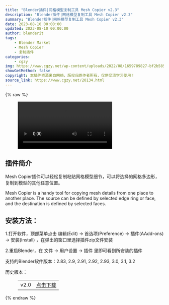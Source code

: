 ```yaml
---
title: "Blender插件|网格模型复制工具 Mesh Copier v2.3"
description: "Blender插件|网格模型复制工具 Mesh Copier v2.3"
summary: "Blender插件|网格模型复制工具 Mesh Copier v2.3"
date: 2023-08-10 00:00:00
updated: 2023-08-10 00:00:00
author: blenderit
tags: 
    - Blender Market
    - Mesh Copier
    - 复制插件
categories:
    - cgzy
img: https://www.cgzy.net/wp-content/uploads/2022/08/1659789827-bf2b585aaeb7a04.jpg
showGetMethod: false
copyright: 本插件资源来自网络，版权归原作者所有，仅供交流学习使用！
source_link: https://www.cgzy.net/20134.html
---
```


{% raw %}
<figure class="wp-block-video aligncenter"><video controls src="https://cloud.video.taobao.com/play/u/717183932/p/1/e/6/t/1/371527557476.mp4"></video></figure><div class="wp-block-pandastudio-title"><div class="title_style_01"><h2 id="h2-0">插件简介</h2></div></div><p class="is-style-text-indent-2em">Mesh Copier插件可以轻松复制粘贴网格模型细节，可以将选择的网格多边形，复制到模型的其他任意位置。</p><p>Mesh Copier is a handy tool for copying mesh details from one place to another place. The source can be defined by selected edge ring or face, and the destination is defined by selected faces.</p><div class="wp-block-pandastudio-title"><div class="title_style_01"><h2 id="h2-1">安装方法：</h2></div></div><p>1.打开软件，顶部菜单点击 编辑(Edit) → 首选项(Preference) → 插件(AAdd-ons) → 安装(Install) ，在弹出的窗口里选择插件zip文件安装</p><p>2.重启Blender，在 文件 → 用户设置 → 插件 里即可看到所安装的插件</p><div class="wp-block-pandastudio-tips"><div class="tip success "><p>支持的Blender软件版本：2.83, 2.9, 2.91, 2.92, 2.93, 3.0, 3.1, 3.2</p>
</div></div><div class="wp-block-pandastudio-title"><div class="title_style_01"><p>历史版本：</p></div></div><figure class="wp-block-table has-medium-font-size"><table><tbody><tr><td>v2.0</td><td><a href="https://www.cgzy.net/go?_=c1bb9a8175aHR0cHM6Ly9wYW4uYmFpZHUuY29tL3MvMUtvcnNTekhRUW5CZ2dNc01UczI2MkE%2FcHdkPXIxeWY%3D" target="_blank">点击下载</a></td></tr></tbody></table></figure>
<div style="display: none">cgzy</div>
{% endraw %}